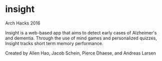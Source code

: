 # insight
Arch Hacks 2016

Insight is a web-based app that aims to detect early cases of Alzheimer's and dementia. Through the use of mind games and personalized quizzes, Insight tracks short term memory performance.

Created by Allen Hao, Jacob Schein, Pierce Dhaese, and Andreas Larsen
